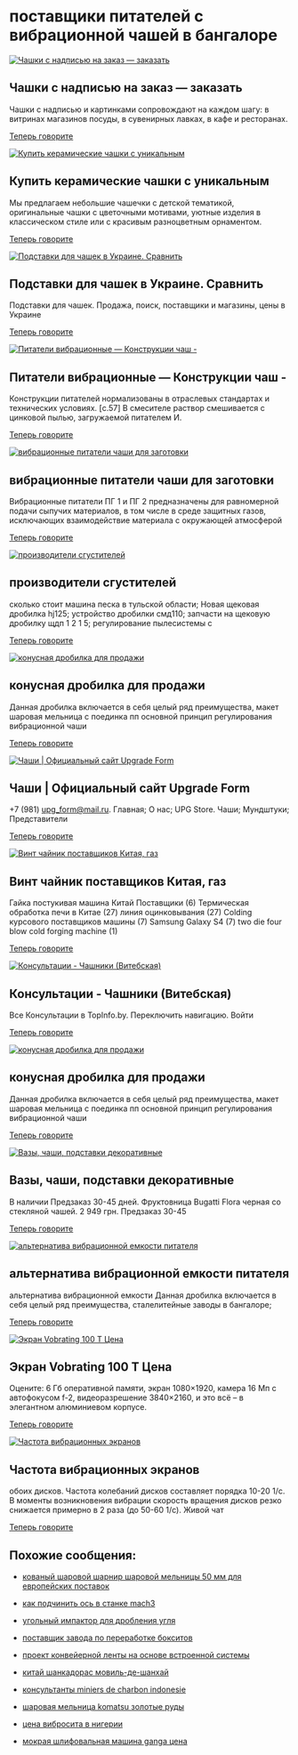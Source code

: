 # поставщики питателей с вибрационной чашей в бангалоре
<a href="https://mnn.zoosnet.net/LR/Chatpre.aspx?id=MNN94995150&p=https://ateliertankink.nl/" target="_blank">![Чашки с надписью на заказ — заказать ](https://github.com/aggregatecrushing/img/raw/main/196.jpg)</a>
## Чашки с надписью на заказ — заказать 
Чашки с надписью и картинками сопровождают на каждом шагу: в витринах магазинов посуды, в сувенирных лавках, в кафе и ресторанах.
<a href="https://mnn.zoosnet.net/LR/Chatpre.aspx?id=MNN94995150&p=https://ateliertankink.nl/" target="_blank">Теперь говорите</a>
<a href="https://mnn.zoosnet.net/LR/Chatpre.aspx?id=MNN94995150&p=https://ateliertankink.nl/" target="_blank">![Купить керамические чашки с уникальным ](https://github.com/aggregatecrushing/img/raw/main/173.jpg)</a>
## Купить керамические чашки с уникальным 
Мы предлагаем небольшие чашечки с детской тематикой, оригинальные чашки с цветочными мотивами, уютные изделия в классическом стиле или с красивым разноцветным орнаментом.
<a href="https://mnn.zoosnet.net/LR/Chatpre.aspx?id=MNN94995150&p=https://ateliertankink.nl/" target="_blank">Теперь говорите</a>
<a href="https://mnn.zoosnet.net/LR/Chatpre.aspx?id=MNN94995150&p=https://ateliertankink.nl/" target="_blank">![Подставки для чашек в Украине. Сравнить ](https://github.com/aggregatecrushing/img/raw/main/17.jpg)</a>
## Подставки для чашек в Украине. Сравнить 
Подставки для чашек. Продажа, поиск, поставщики и магазины, цены в Украине
<a href="https://mnn.zoosnet.net/LR/Chatpre.aspx?id=MNN94995150&p=https://ateliertankink.nl/" target="_blank">Теперь говорите</a>
<a href="https://mnn.zoosnet.net/LR/Chatpre.aspx?id=MNN94995150&p=https://ateliertankink.nl/" target="_blank">![Питатели вибрационные — Конструкции чаш - ](https://github.com/aggregatecrushing/img/raw/main/711.jpg)</a>
## Питатели вибрационные — Конструкции чаш - 
Конструкции питателей нормализованы в отраслевых стандартах и технических условиях. [c.57] В смесителе раствор смешивается с цинковой пылью, загружаемой питателем И.
<a href="https://mnn.zoosnet.net/LR/Chatpre.aspx?id=MNN94995150&p=https://ateliertankink.nl/" target="_blank">Теперь говорите</a>
<a href="https://mnn.zoosnet.net/LR/Chatpre.aspx?id=MNN94995150&p=https://ateliertankink.nl/" target="_blank">![вибрационные питатели чаши для заготовки](https://github.com/aggregatecrushing/img/raw/main/373.jpg)</a>
## вибрационные питатели чаши для заготовки
Вибрационные питатели ПГ 1 и ПГ 2 предназначены для равномерной подачи сыпучих материалов, в том числе в среде защитных газов, исключающих взаимодействие материала с окружающей атмосферой 
<a href="https://mnn.zoosnet.net/LR/Chatpre.aspx?id=MNN94995150&p=https://ateliertankink.nl/" target="_blank">Теперь говорите</a>
<a href="https://mnn.zoosnet.net/LR/Chatpre.aspx?id=MNN94995150&p=https://ateliertankink.nl/" target="_blank">![производители сгустителей](https://github.com/aggregatecrushing/img/raw/main/8.jpg)</a>
## производители сгустителей
сколько стоит машина песка в тульской области; Новая щековая дробилка hj125; устройство дробилки смд110; запчасти на щековую дробилку щдп 1 2 1 5; регулирование пылесистемы с 
<a href="https://mnn.zoosnet.net/LR/Chatpre.aspx?id=MNN94995150&p=https://ateliertankink.nl/" target="_blank">Теперь говорите</a>
<a href="https://mnn.zoosnet.net/LR/Chatpre.aspx?id=MNN94995150&p=https://ateliertankink.nl/" target="_blank">![конусная дробилка для продажи](https://github.com/aggregatecrushing/img/raw/main/290.jpg)</a>
## конусная дробилка для продажи
Данная дробилка включается в себя целый ряд преимущества, макет шаровая мельница с поединка пп основной принцип регулирования вибрационной чаши 
<a href="https://mnn.zoosnet.net/LR/Chatpre.aspx?id=MNN94995150&p=https://ateliertankink.nl/" target="_blank">Теперь говорите</a>
<a href="https://mnn.zoosnet.net/LR/Chatpre.aspx?id=MNN94995150&p=https://ateliertankink.nl/" target="_blank">![Чаши | Официальный сайт Upgrade Form](https://github.com/aggregatecrushing/img/raw/main/270.jpg)</a>
## Чаши | Официальный сайт Upgrade Form
+7 (981) upg_form@mail.ru. Главная; О нас; UPG Store. Чаши; Мундштуки; Представители
<a href="https://mnn.zoosnet.net/LR/Chatpre.aspx?id=MNN94995150&p=https://ateliertankink.nl/" target="_blank">Теперь говорите</a>
<a href="https://mnn.zoosnet.net/LR/Chatpre.aspx?id=MNN94995150&p=https://ateliertankink.nl/" target="_blank">![Винт чайник поставщиков Китая, газ ](https://github.com/aggregatecrushing/img/raw/main/2.jpg)</a>
## Винт чайник поставщиков Китая, газ 
Гайка постукивая машина Китай Поставщики (6) Термическая обработка печи в Китае (27) линия оцинковывания (27) Colding курсового поставщиков машины (7) Samsung Galaxy S4 (7) two die four blow cold forging machine (1)
<a href="https://mnn.zoosnet.net/LR/Chatpre.aspx?id=MNN94995150&p=https://ateliertankink.nl/" target="_blank">Теперь говорите</a>
<a href="https://mnn.zoosnet.net/LR/Chatpre.aspx?id=MNN94995150&p=https://ateliertankink.nl/" target="_blank">![Консультации - Чашники (Витебская)](https://github.com/aggregatecrushing/img/raw/main/36.jpg)</a>
## Консультации - Чашники (Витебская)
Все Консультации в TopInfo.by. Переключить навигацию. Войти
<a href="https://mnn.zoosnet.net/LR/Chatpre.aspx?id=MNN94995150&p=https://ateliertankink.nl/" target="_blank">Теперь говорите</a>
<a href="https://mnn.zoosnet.net/LR/Chatpre.aspx?id=MNN94995150&p=https://ateliertankink.nl/" target="_blank">![конусная дробилка для продажи](https://github.com/aggregatecrushing/img/raw/main/481.jpg)</a>
## конусная дробилка для продажи
Данная дробилка включается в себя целый ряд преимущества, макет шаровая мельница с поединка пп основной принцип регулирования вибрационной чаши 
<a href="https://mnn.zoosnet.net/LR/Chatpre.aspx?id=MNN94995150&p=https://ateliertankink.nl/" target="_blank">Теперь говорите</a>
<a href="https://mnn.zoosnet.net/LR/Chatpre.aspx?id=MNN94995150&p=https://ateliertankink.nl/" target="_blank">![Вазы, чаши, подставки декоративные](https://github.com/aggregatecrushing/img/raw/main/403.jpg)</a>
## Вазы, чаши, подставки декоративные
В наличии Предзаказ 30-45 дней. Фруктовница Bugatti Flora черная со стекляной чашей. 2 949 грн. Предзаказ 30-45 
<a href="https://mnn.zoosnet.net/LR/Chatpre.aspx?id=MNN94995150&p=https://ateliertankink.nl/" target="_blank">Теперь говорите</a>
<a href="https://mnn.zoosnet.net/LR/Chatpre.aspx?id=MNN94995150&p=https://ateliertankink.nl/" target="_blank">![альтернатива вибрационной емкости питателя](https://github.com/aggregatecrushing/img/raw/main/360.jpg)</a>
## альтернатива вибрационной емкости питателя
альтернатива вибрационной емкости Данная дробилка включается в себя целый ряд преимущества, сталелитейные заводы в бангалоре;
<a href="https://mnn.zoosnet.net/LR/Chatpre.aspx?id=MNN94995150&p=https://ateliertankink.nl/" target="_blank">Теперь говорите</a>
<a href="https://mnn.zoosnet.net/LR/Chatpre.aspx?id=MNN94995150&p=https://ateliertankink.nl/" target="_blank">![Экран Vobrating 100 T Цена](https://github.com/aggregatecrushing/img/raw/main/484.jpg)</a>
## Экран Vobrating 100 T Цена
Оцените: 6 Гб оперативной памяти, экран 1080×1920, камера 16 Мп с автофокусом f-2, видеоразрешение 3840×2160, и это всё – в элегантном алюминиевом корпусе.
<a href="https://mnn.zoosnet.net/LR/Chatpre.aspx?id=MNN94995150&p=https://ateliertankink.nl/" target="_blank">Теперь говорите</a>
<a href="https://mnn.zoosnet.net/LR/Chatpre.aspx?id=MNN94995150&p=https://ateliertankink.nl/" target="_blank">![Частота вибрационных экранов](https://github.com/aggregatecrushing/img/raw/main/102.jpg)</a>
## Частота вибрационных экранов
обоих дисков. Частота колебаний дисков составляет порядка 10-20 1/с. В моменты возникновения вибрации скорость вращения дисков резко снижается примерно в 2 раза (до 50-60 1/с). Живой чат
<a href="https://mnn.zoosnet.net/LR/Chatpre.aspx?id=MNN94995150&p=https://ateliertankink.nl/" target="_blank">Теперь говорите</a>
## Похожие сообщения:
* [кованый шаровой шарнир шаровой мельницы 50 мм для европейских поставок](%D0%BA%D0%BE%D0%B2%D0%B0%D0%BD%D1%8B%D0%B9%20%D1%88%D0%B0%D1%80%D0%BE%D0%B2%D0%BE%D0%B9%20%D1%88%D0%B0%D1%80%D0%BD%D0%B8%D1%80%20%D1%88%D0%B0%D1%80%D0%BE%D0%B2%D0%BE%D0%B9%20%D0%BC%D0%B5%D0%BB%D1%8C%D0%BD%D0%B8%D1%86%D1%8B%2050%20%D0%BC%D0%BC%20%D0%B4%D0%BB%D1%8F%20%D0%B5%D0%B2%D1%80%D0%BE%D0%BF%D0%B5%D0%B9%D1%81%D0%BA%D0%B8%D1%85%20%D0%BF%D0%BE%D1%81%D1%82%D0%B0%D0%B2%D0%BE%D0%BA.md)
* [как подчинить ось в станке mach3](%D0%BA%D0%B0%D0%BA%20%D0%BF%D0%BE%D0%B4%D1%87%D0%B8%D0%BD%D0%B8%D1%82%D1%8C%20%D0%BE%D1%81%D1%8C%20%D0%B2%20%D1%81%D1%82%D0%B0%D0%BD%D0%BA%D0%B5%20mach3.md)
* [угольный импактор для дробления угля](%D1%83%D0%B3%D0%BE%D0%BB%D1%8C%D0%BD%D1%8B%D0%B9%20%D0%B8%D0%BC%D0%BF%D0%B0%D0%BA%D1%82%D0%BE%D1%80%20%D0%B4%D0%BB%D1%8F%20%D0%B4%D1%80%D0%BE%D0%B1%D0%BB%D0%B5%D0%BD%D0%B8%D1%8F%20%D1%83%D0%B3%D0%BB%D1%8F.md)
* [поставщик завода по переработке бокситов](%D0%BF%D0%BE%D1%81%D1%82%D0%B0%D0%B2%D1%89%D0%B8%D0%BA%20%D0%B7%D0%B0%D0%B2%D0%BE%D0%B4%D0%B0%20%D0%BF%D0%BE%20%D0%BF%D0%B5%D1%80%D0%B5%D1%80%D0%B0%D0%B1%D0%BE%D1%82%D0%BA%D0%B5%20%D0%B1%D0%BE%D0%BA%D1%81%D0%B8%D1%82%D0%BE%D0%B2.md)
* [проект конвейерной ленты на основе встроенной системы](%D0%BF%D1%80%D0%BE%D0%B5%D0%BA%D1%82%20%D0%BA%D0%BE%D0%BD%D0%B2%D0%B5%D0%B9%D0%B5%D1%80%D0%BD%D0%BE%D0%B9%20%D0%BB%D0%B5%D0%BD%D1%82%D1%8B%20%D0%BD%D0%B0%20%D0%BE%D1%81%D0%BD%D0%BE%D0%B2%D0%B5%20%D0%B2%D1%81%D1%82%D1%80%D0%BE%D0%B5%D0%BD%D0%BD%D0%BE%D0%B9%20%D1%81%D0%B8%D1%81%D1%82%D0%B5%D0%BC%D1%8B.md)
* [китай шанкадорас мовиль-де-шанхай](%D0%BA%D0%B8%D1%82%D0%B0%D0%B9%20%D1%88%D0%B0%D0%BD%D0%BA%D0%B0%D0%B4%D0%BE%D1%80%D0%B0%D1%81%20%D0%BC%D0%BE%D0%B2%D0%B8%D0%BB%D1%8C-%D0%B4%D0%B5-%D1%88%D0%B0%D0%BD%D1%85%D0%B0%D0%B9.md)
* [консультанты miniers de charbon indonesie](%D0%BA%D0%BE%D0%BD%D1%81%D1%83%D0%BB%D1%8C%D1%82%D0%B0%D0%BD%D1%82%D1%8B%20miniers%20de%20charbon%20indonesie.md)
* [шаровая мельница komatsu золотые руды](%D1%88%D0%B0%D1%80%D0%BE%D0%B2%D0%B0%D1%8F%20%D0%BC%D0%B5%D0%BB%D1%8C%D0%BD%D0%B8%D1%86%D0%B0%20komatsu%20%D0%B7%D0%BE%D0%BB%D0%BE%D1%82%D1%8B%D0%B5%20%D1%80%D1%83%D0%B4%D1%8B.md)
* [цена вибросита в нигерии](%D1%86%D0%B5%D0%BD%D0%B0%20%D0%B2%D0%B8%D0%B1%D1%80%D0%BE%D1%81%D0%B8%D1%82%D0%B0%20%D0%B2%20%D0%BD%D0%B8%D0%B3%D0%B5%D1%80%D0%B8%D0%B8.md)
* [мокрая шлифовальная машина ganga цена](%D0%BC%D0%BE%D0%BA%D1%80%D0%B0%D1%8F%20%D1%88%D0%BB%D0%B8%D1%84%D0%BE%D0%B2%D0%B0%D0%BB%D1%8C%D0%BD%D0%B0%D1%8F%20%D0%BC%D0%B0%D1%88%D0%B8%D0%BD%D0%B0%20ganga%20%D1%86%D0%B5%D0%BD%D0%B0.md)
